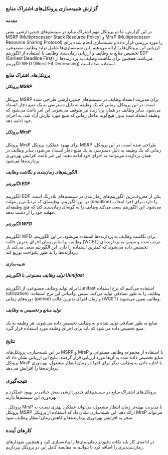 ### گزارش شبیه‌سازی پروتکل‌های اشتراک منابع

#### مقدمه
در این گزارش، ما دو پروتکل مهم اشتراک منابع در سیستم‌های چندپردازشی، یعنی MSRP (Multiprocessor Stack Resource Policy) و MrsP (Multiprocessor Resource Sharing Protocol) را مورد بررسی قرار داده و شبیه‌سازی انجام شده برای ارزیابی این پروتکل‌ها را ارائه می‌دهیم. این شبیه‌سازی‌ها شامل تولید وظایف مصنوعی، تخصیص منابع به وظایف و ارزیابی زمان‌بندی وظایف با استفاده از الگوریتم EDF (Earliest Deadline First) می‌باشد. همچنین برای نگاشت وظایف به پردازنده‌ها از الگوریتم WFD (Worst Fit Decreasing) استفاده شده است.

#### پروتکل‌های اشتراک منابع

##### پروتکل MSRP
پروتکل MSRP برای مدیریت انسداد وظایف در سیستم‌های چندپردازشی طراحی شده است. در این پروتکل، زمانی که یک وظیفه به دلیل دسترسی به یک منبع دچار انسداد می‌شود، سایر وظایف در همان پردازنده نیز متوقف می‌شوند. این امر باعث می‌شود که وظیفه انسداد شده بدون هیچ‌گونه تداخل زمانی که منبع مورد نیازش آزاد شد، به اجرای خود ادامه دهد.

##### پروتکل MrsP
پروتکل MrsP برای بهبود عملکرد پروتکل MSRP طراحی شده است. در این پروتکل، زمانی که یک وظیفه به دلیل دسترسی به یک منبع دچار انسداد می‌شود، سایر وظایف در همان پردازنده می‌توانند به اجرای خود ادامه دهند. این امر باعث افزایش بهره‌وری پردازنده‌ها می‌شود.

#### الگوریتم‌های زمان‌بندی و نگاشت وظایف

##### الگوریتم EDF
الگوریتم EDF یکی از معروف‌ترین الگوریتم‌های زمان‌بندی در سیستم‌های بلادرنگ است. در این الگوریتم، وظیفه‌ای که نزدیک‌ترین مهلت (deadline) را دارد، برای اجرا انتخاب می‌شود. این الگوریتم سعی می‌کند وظایف را به گونه‌ای زمان‌بندی کند که هیچ وظیفه‌ای مهلت خود را از دست ندهد.

##### الگوریتم WFD
الگوریتم WFD برای نگاشت وظایف به پردازنده‌ها استفاده می‌شود. در این الگوریتم، وظایف براساس زمان اجرای بدترین حالت (WCET) مرتب شده و سپس به پردازنده‌ای تخصیص داده می‌شوند که کمترین استفاده را دارد. این الگوریتم سعی می‌کند بار پردازنده‌ها را به طور یکنواخت توزیع کند.

#### شبیه‌سازی

##### تولید وظایف مصنوعی با الگوریتم Uunifast
برای تولید وظایف مصنوعی، از الگوریتم Uunifast استفاده می‌کنیم که نرخ استفاده (utilization) وظایف را به طور تصادفی تولید می‌کند. سپس براساس این نرخ استفاده، دوره‌های زمانی (period) و زمان اجرای بدترین حالت (WCET) وظایف تعیین می‌شوند.

##### تولید منابع و تخصیص به وظایف
منابع به طور تصادفی تولید شده و به وظایف تخصیص داده می‌شوند. هر وظیفه به یک منبع تخصیص داده می‌شود که باید برای اجرای وظیفه مورد استفاده قرار گیرد.

### نتایج
در این شبیه‌سازی، پروتکل‌های MSRP و MrsP با استفاده از مجموعه وظایف مصنوعی و منابع تخصیص داده شده به آن‌ها مورد ارزیابی قرار گرفتند. نتایج این ارزیابی نشان داد که پروتکل MrsP با اجازه دادن به وظایف دیگر برای اجرا در زمان انتظار مشغول، بهره‌وری پردازنده‌ها را افزایش می‌دهد.

### نتیجه‌گیری
پروتکل‌های اشتراک منابع در سیستم‌های چندپردازشی نقش حیاتی در بهبود عملکرد و بهره‌وری این سیستم‌ها دارند

. پروتکل MrsP با مدیریت بهینه‌تر زمان انتظار مشغول، می‌تواند عملکرد بهتری نسبت به پروتکل MSRP ارائه دهد. این شبیه‌سازی نشان داد که استفاده از پروتکل MrsP می‌تواند منجر به افزایش بهره‌وری پردازنده‌ها و کاهش زمان انتظار وظایف شود.

### کارهای آینده

در ادامه‌ی کار باید نکات دقیق‌تر زمان‌بندی‌ها را پیاده‌سازی کرد و همچنین نمودارهای زمان‌بند‌پذیری را اضافه کرد تا بتوانیم به مقایسه کامل این دو پروتکل بپردازیم.